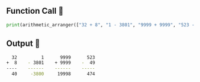 ## Function Call 🌟

  ```py
  print(arithmetic_arranger(["32 + 8", "1 - 3801", "9999 + 9999", "523 - 49"], True))
  ```



## Output 📝

  ```sh
    32         1      9999      523
  +  8    - 3801    + 9999    -  49
  ----    ------    ------    -----
    40     -3800     19998      474
  ```
